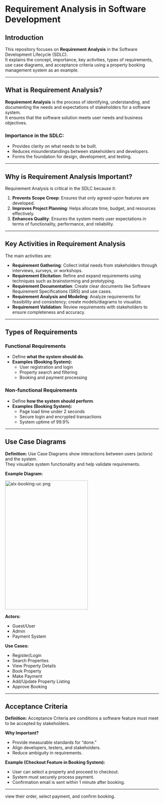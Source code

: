 # Requirement Analysis in Software Development

## Introduction
This repository focuses on **Requirement Analysis** in the Software Development Lifecycle (SDLC).  
It explains the concept, importance, key activities, types of requirements, use case diagrams, and acceptance criteria using a property booking management system as an example.

---

## What is Requirement Analysis?
**Requirement Analysis** is the process of identifying, understanding, and documenting the needs and expectations of stakeholders for a software system.  
It ensures that the software solution meets user needs and business objectives.

### Importance in the SDLC:
- Provides clarity on what needs to be built.  
- Reduces misunderstandings between stakeholders and developers.  
- Forms the foundation for design, development, and testing.

---

## Why is Requirement Analysis Important?
Requirement Analysis is critical in the SDLC because it:  
1. **Prevents Scope Creep**: Ensures that only agreed-upon features are developed.  
2. **Improves Project Planning**: Helps allocate time, budget, and resources effectively.  
3. **Enhances Quality**: Ensures the system meets user expectations in terms of functionality, performance, and reliability.  

---

## Key Activities in Requirement Analysis
The main activities are:  

- **Requirement Gathering**: Collect initial needs from stakeholders through interviews, surveys, or workshops.  
- **Requirement Elicitation**: Refine and expand requirements using techniques such as brainstorming and prototyping.  
- **Requirement Documentation**: Create clear documents like Software Requirement Specifications (SRS) and use cases.  
- **Requirement Analysis and Modeling**: Analyze requirements for feasibility and consistency; create models/diagrams to visualize.  
- **Requirement Validation**: Review requirements with stakeholders to ensure completeness and accuracy.  

---

## Types of Requirements

### Functional Requirements
- Define **what the system should do**.  
- **Examples (Booking System):**  
  - User registration and login  
  - Property search and filtering  
  - Booking and payment processing  

### Non-functional Requirements
- Define **how the system should perform**.  
- **Examples (Booking System):**  
  - Page load time under 2 seconds  
  - Secure login and encrypted transactions  
  - System uptime of 99.9%  

---

## Use Case Diagrams
**Definition:** Use Case Diagrams show interactions between users (actors) and the system.  
They visualize system functionality and help validate requirements.  

**Example Diagram:**  

<img width="271" height="421" alt="alx-booking-uc png" src="https://github.com/user-attachments/assets/2ff4e512-9029-4307-8604-fc136516cae6" />


**Actors:**  
- Guest/User  
- Admin  
- Payment System  

**Use Cases:**  
- Register/Login  
- Search Properties  
- View Property Details  
- Book Property  
- Make Payment  
- Add/Update Property Listing  
- Approve Booking  

---

## Acceptance Criteria
**Definition:** Acceptance Criteria are conditions a software feature must meet to be accepted by stakeholders.  

**Why Important?**  
- Provide measurable standards for “done.”  
- Align developers, testers, and stakeholders.  
- Reduce ambiguity in requirements.  

**Example (Checkout Feature in Booking System):**  
- User can select a property and proceed to checkout.  
- System must securely process payment.  
- Confirmation email is sent within 1 minute after booking.  

---
view their order, select payment, and confirm booking.
